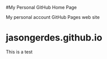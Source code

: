 #My Personal GitHub Home Page


My personal account GitHub Pages web site


jasongerdes.github.io
=====================

This is a test